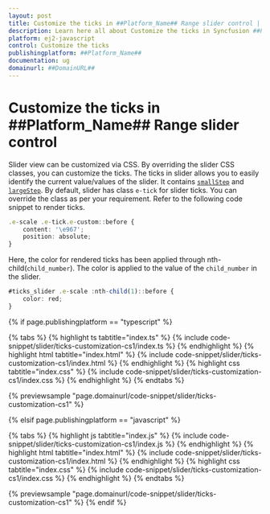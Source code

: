 ```yaml
---
layout: post
title: Customize the ticks in ##Platform_Name## Range slider control | Syncfusion
description: Learn here all about Customize the ticks in Syncfusion ##Platform_Name## Range slider control of Syncfusion Essential JS 2 and more.
platform: ej2-javascript
control: Customize the ticks 
publishingplatform: ##Platform_Name##
documentation: ug
domainurl: ##DomainURL##
---
```


# Customize the ticks in ##Platform_Name## Range slider control

Slider view can be customized via CSS. By overriding the slider CSS classes, you can customize the ticks. The ticks in slider allows you to easily identify the current value/values of the slider. It contains [`smallStep`](../../api/slider/ticksDataModel/#smallstep) and [`largeStep`](../../api/slider/ticksDataModel/#largestep). By default, slider has class `e-tick` for slider ticks. You can override the class as per your requirement. Refer to the following code snippet to render ticks.

```ts
.e-scale .e-tick.e-custom::before {
    content: '\e967';
    position: absolute;
}
```

Here, the color for rendered ticks has been applied through nth-child(`child_number`). The color is applied to the value of the `child_number` in the slider.

```ts
#ticks_slider .e-scale :nth-child(1)::before {
    color: red;
}
```

{% if page.publishingplatform == "typescript" %}

 {% tabs %}
{% highlight ts tabtitle="index.ts" %}
{% include code-snippet/slider/ticks-customization-cs1/index.ts %}
{% endhighlight %}
{% highlight html tabtitle="index.html" %}
{% include code-snippet/slider/ticks-customization-cs1/index.html %}
{% endhighlight %}
{% highlight css tabtitle="index.css" %}
{% include code-snippet/slider/ticks-customization-cs1/index.css %}
{% endhighlight %}
{% endtabs %}
        
{% previewsample "page.domainurl/code-snippet/slider/ticks-customization-cs1" %}

{% elsif page.publishingplatform == "javascript" %}

{% tabs %}
{% highlight js tabtitle="index.js" %}
{% include code-snippet/slider/ticks-customization-cs1/index.js %}
{% endhighlight %}
{% highlight html tabtitle="index.html" %}
{% include code-snippet/slider/ticks-customization-cs1/index.html %}
{% endhighlight %}
{% highlight css tabtitle="index.css" %}
{% include code-snippet/slider/ticks-customization-cs1/index.css %}
{% endhighlight %}
{% endtabs %}

{% previewsample "page.domainurl/code-snippet/slider/ticks-customization-cs1" %}
{% endif %}